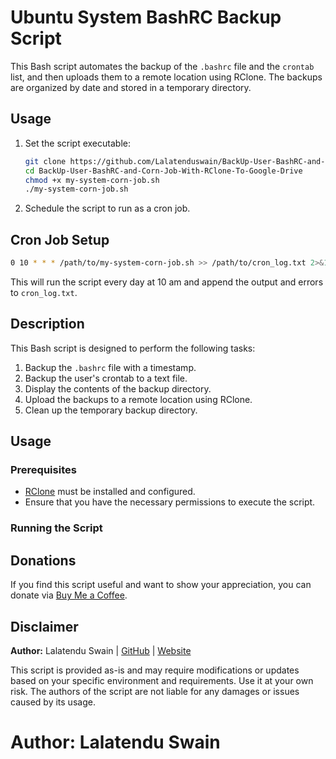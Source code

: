# Ubuntu System BashRC Backup Script

This Bash script automates the backup of the `.bashrc` file and the `crontab` list, and then uploads them to a remote location using RClone. The backups are organized by date and stored in a temporary directory.

## Usage

1. Set the script executable:

   ```bash
   git clone https://github.com/Lalatenduswain/BackUp-User-BashRC-and-Corn-Job-With-RClone-To-Google-Drive.git
   cd BackUp-User-BashRC-and-Corn-Job-With-RClone-To-Google-Drive
   chmod +x my-system-corn-job.sh
   ./my-system-corn-job.sh
   ```

2. Schedule the script to run as a cron job.

## Cron Job Setup

```bash
0 10 * * * /path/to/my-system-corn-job.sh >> /path/to/cron_log.txt 2>&1
```

This will run the script every day at 10 am and append the output and errors to `cron_log.txt`.

## Description

This Bash script is designed to perform the following tasks:

1. Backup the `.bashrc` file with a timestamp.
2. Backup the user's crontab to a text file.
3. Display the contents of the backup directory.
4. Upload the backups to a remote location using RClone.
5. Clean up the temporary backup directory.

## Usage

### Prerequisites

- [RClone](https://rclone.org/) must be installed and configured.
- Ensure that you have the necessary permissions to execute the script.

### Running the Script

## Donations

If you find this script useful and want to show your appreciation, you can donate via [Buy Me a Coffee](https://www.buymeacoffee.com/lalatendu.swain).

## Disclaimer

**Author:** Lalatendu Swain | [GitHub](https://github.com/Lalatenduswain) | [Website](https://blog.lalatendu.info/)

This script is provided as-is and may require modifications or updates based on your specific environment and requirements. Use it at your own risk. The authors of the script are not liable for any damages or issues caused by its usage.

# Author: Lalatendu Swain
